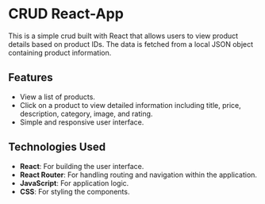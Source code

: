 # CRUD React-App 

This is a simple crud built with React that allows users to view product details based on product IDs. The data is fetched from a local JSON object containing product information.

## Features

- View a list of products.
- Click on a product to view detailed information including title, price, description, category, image, and rating.
- Simple and responsive user interface.

## Technologies Used

- **React**: For building the user interface.
- **React Router**: For handling routing and navigation within the application.
- **JavaScript**: For application logic.
- **CSS**: For styling the components.
